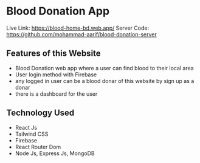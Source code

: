 # Blood Donation App

Live Link: https://blood-home-bd.web.app/
Server Code: https://github.com/mohammad-aarif/blood-donation-server

## Features of this Website

* Blood Donation web app where a user can find blood to their local area
* User login method with Firebase
* any logged in user can be a blood donar of this website by sign up as a donar
* there is a dashboard for the user

## Technology Used

* React Js
* Tailwind CSS
* Firebase
* React Router Dom
* Node Js, Express Js, MongoDB 
